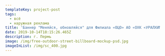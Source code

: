 ```yaml
---
templateKey: project-post
tags:
  - всё
  - наружная реклама
title: 'Баннер "Меняйся, обновляйся" для Филиала «ОЦО» АО «ОХК «УРАЛХИМ» (в г. Перми)'
date: 2019-10-14T18:15:26.465Z
description: г. Пермь
image: /img/free-outdoor-street-billboard-mockup-psd.jpg
imageInList: /img/sc_400.jpg
---
```



